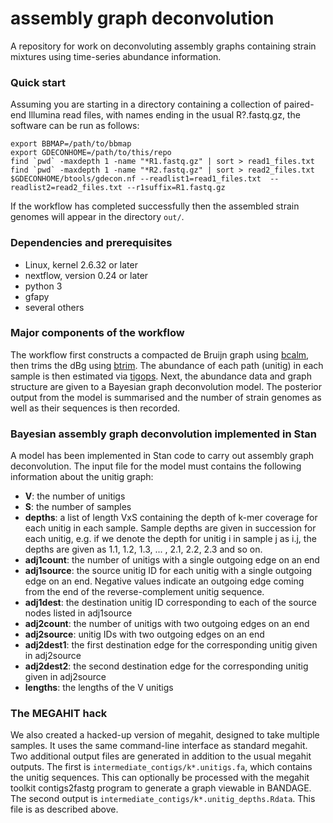 # assembly graph deconvolution
A repository for work on deconvoluting assembly graphs containing strain mixtures using time-series abundance information.

### Quick start
Assuming you are starting in a directory containing a collection of paired-end Illumina read files, with names ending in the usual R?.fastq.gz, the software can be run as follows:

```
export BBMAP=/path/to/bbmap
export GDECONHOME=/path/to/this/repo
find `pwd` -maxdepth 1 -name "*R1.fastq.gz" | sort > read1_files.txt
find `pwd` -maxdepth 1 -name "*R2.fastq.gz" | sort > read2_files.txt
$GDECONHOME/btools/gdecon.nf --readlist1=read1_files.txt  --readlist2=read2_files.txt --r1suffix=R1.fastq.gz
```

If the workflow has completed successfully then the assembled strain genomes will appear in the directory `out/`.


### Dependencies and prerequisites

- Linux, kernel 2.6.32 or later
- nextflow, version 0.24 or later 
- python 3
- gfapy
- several others

### Major components of the workflow

The workflow first constructs a compacted de Bruijn graph using [bcalm](https://github.com/GATB/bcalm), then trims the dBg using [btrim](https://github.com/Malfoy/BTRIM). The abundance of each path (unitig) in each sample is then estimated via [tigops](https://github.com/GATB/tigops/).
Next, the abundance data and graph structure are given to a Bayesian graph deconvolution model.
The posterior output from the model is summarised and the number of strain genomes as well as their sequences is then recorded.

### Bayesian assembly graph deconvolution implemented in Stan

A model has been implemented in Stan code to carry out assembly graph deconvolution.
The input file for the model must contains the following information about the unitig graph:

- **V**: the number of unitigs
- **S**: the number of samples
- **depths**: a list of length VxS containing the depth of k-mer coverage for each unitig in each sample. Sample depths are given in succession for each unitig, e.g. if we denote the depth for unitig i in sample j as i.j, the depths are given as 1.1, 1.2, 1.3, ... , 2.1, 2.2, 2.3 and so on.
- **adj1count**: the number of unitigs with a single outgoing edge on an end
- **adj1source**: the source unitig ID for each unitig with a single outgoing edge on an end. Negative values indicate an outgoing edge coming from the end of the reverse-complement unitig sequence.
- **adj1dest**: the destination unitig ID corresponding to each of the source nodes listed in adj1source
- **adj2count**: the number of unitigs with two outgoing edges on an end
- **adj2source**: unitig IDs with two outgoing edges on an end
- **adj2dest1**: the first destination edge for the corresponding unitig given in adj2source
- **adj2dest2**: the second destination edge for the corresponding unitig given in adj2source
- **lengths**: the lengths of the V unitigs


### The MEGAHIT hack

We also created a hacked-up version of megahit, designed to take multiple samples. It uses the same command-line interface as standard megahit. Two additional output files are generated in addition to the usual megahit outputs. The first is `intermediate_contigs/k*.unitigs.fa`, which contains the unitig sequences. This can optionally be processed with the megahit toolkit contigs2fastg program to generate a graph viewable in BANDAGE. The second output is `intermediate_contigs/k*.unitig_depths.Rdata`. This file is as described above.

